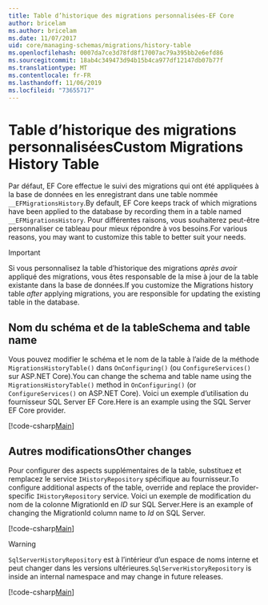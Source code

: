 ```yaml
---
title: Table d’historique des migrations personnalisées-EF Core
author: bricelam
ms.author: bricelam
ms.date: 11/07/2017
uid: core/managing-schemas/migrations/history-table
ms.openlocfilehash: 0007da7ce3d78fd8f17007ac79a395bb2e6efd86
ms.sourcegitcommit: 18ab4c349473d94b15b4ca977df12147db07b77f
ms.translationtype: MT
ms.contentlocale: fr-FR
ms.lasthandoff: 11/06/2019
ms.locfileid: "73655717"
---
```

# <a name="custom-migrations-history-table"></a><span data-ttu-id="cb2e0-102">Table d’historique des migrations personnalisées</span><span class="sxs-lookup"><span data-stu-id="cb2e0-102">Custom Migrations History Table</span></span>

<span data-ttu-id="cb2e0-103">Par défaut, EF Core effectue le suivi des migrations qui ont été appliquées à la base de données en les enregistrant dans une table nommée `__EFMigrationsHistory`.</span><span class="sxs-lookup"><span data-stu-id="cb2e0-103">By default, EF Core keeps track of which migrations have been applied to the database by recording them in a table named `__EFMigrationsHistory`.</span></span> <span data-ttu-id="cb2e0-104">Pour différentes raisons, vous souhaiterez peut-être personnaliser ce tableau pour mieux répondre à vos besoins.</span><span class="sxs-lookup"><span data-stu-id="cb2e0-104">For various reasons, you may want to customize this table to better suit your needs.</span></span>

> [!IMPORTANT]
> <span data-ttu-id="cb2e0-105">Si vous personnalisez la table d’historique des migrations *après avoir* appliqué des migrations, vous êtes responsable de la mise à jour de la table existante dans la base de données.</span><span class="sxs-lookup"><span data-stu-id="cb2e0-105">If you customize the Migrations history table *after* applying migrations, you are responsible for updating the existing table in the database.</span></span>

## <a name="schema-and-table-name"></a><span data-ttu-id="cb2e0-106">Nom du schéma et de la table</span><span class="sxs-lookup"><span data-stu-id="cb2e0-106">Schema and table name</span></span>

<span data-ttu-id="cb2e0-107">Vous pouvez modifier le schéma et le nom de la table à l’aide de la méthode `MigrationsHistoryTable()` dans `OnConfiguring()` (ou `ConfigureServices()` sur ASP.NET Core).</span><span class="sxs-lookup"><span data-stu-id="cb2e0-107">You can change the schema and table name using the `MigrationsHistoryTable()` method in `OnConfiguring()` (or `ConfigureServices()` on ASP.NET Core).</span></span> <span data-ttu-id="cb2e0-108">Voici un exemple d’utilisation du fournisseur SQL Server EF Core.</span><span class="sxs-lookup"><span data-stu-id="cb2e0-108">Here is an example using the SQL Server EF Core provider.</span></span>

[!code-csharp[Main](../../../../samples/core/Schemas/Migrations/MigrationTableNameContext.cs#TableNameContext)]

## <a name="other-changes"></a><span data-ttu-id="cb2e0-109">Autres modifications</span><span class="sxs-lookup"><span data-stu-id="cb2e0-109">Other changes</span></span>

<span data-ttu-id="cb2e0-110">Pour configurer des aspects supplémentaires de la table, substituez et remplacez le service `IHistoryRepository` spécifique au fournisseur.</span><span class="sxs-lookup"><span data-stu-id="cb2e0-110">To configure additional aspects of the table, override and replace the provider-specific `IHistoryRepository` service.</span></span> <span data-ttu-id="cb2e0-111">Voici un exemple de modification du nom de la colonne MigrationId en *ID* sur SQL Server.</span><span class="sxs-lookup"><span data-stu-id="cb2e0-111">Here is an example of changing the MigrationId column name to *Id* on SQL Server.</span></span>

[!code-csharp[Main](../../../../samples/core/Schemas/Migrations/MyHistoryRepository.cs#HistoryRepositoryContext)]

> [!WARNING]
> <span data-ttu-id="cb2e0-112">`SqlServerHistoryRepository` est à l’intérieur d’un espace de noms interne et peut changer dans les versions ultérieures.</span><span class="sxs-lookup"><span data-stu-id="cb2e0-112">`SqlServerHistoryRepository` is inside an internal namespace and may change in future releases.</span></span>

[!code-csharp[Main](../../../../samples/core/Schemas/Migrations/MyHistoryRepository.cs#HistoryRepository)]
